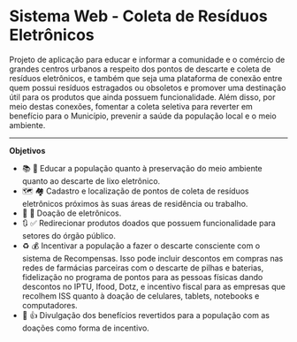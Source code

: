 # Sistema Web - Coleta de Resíduos Eletrônicos 
Projeto de aplicação para educar e informar a comunidade e o comércio de grandes centros urbanos a respeito dos pontos de descarte e coleta de resíduos eletrônicos, e também que seja uma plataforma de conexão entre quem possui resíduos estragados ou obsoletos e promover uma destinação útil para os produtos que ainda possuem funcionalidade. Além disso, por meio destas conexões, fomentar a coleta seletiva para reverter em benefício para o Município, prevenir a saúde da população local e o meio ambiente.

------

**Objetivos**

- :books: :information_desk_person: Educar a população quanto à preservação do meio ambiente quanto ao descarte de lixo eletrônico.
- :world_map: :houses: Cadastro e localização de pontos de coleta de resíduos eletrônicos próximos às suas áreas de residência ou trabalho.
- :open_hands: :electric_plug: Doação de eletrônicos.
- :arrows_clockwise: :white_check_mark: Redirecionar produtos doados que possuem funcionalidade para setores do órgão público.	
- :recycle: :moneybag: Incentivar a população a fazer o descarte consciente com o sistema de Recompensas. Isso pode incluir descontos em compras nas redes de farmácias parceiras com o descarte de pilhas e baterias, fidelização no programa de pontos para as pessoas físicas dando descontos no IPTU, Ifood, Dotz, e incentivo fiscal para as empresas que recolhem ISS quanto à doação de celulares, tablets, notebooks e computadores.
- :loudspeaker: :+1: Divulgação dos benefícios revertidos para a população com as doações como forma de incentivo.
